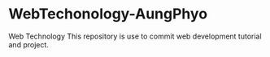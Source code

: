 # WebTechonology-AungPhyo
Web Technology
This repository is use to commit web development tutorial and project.
